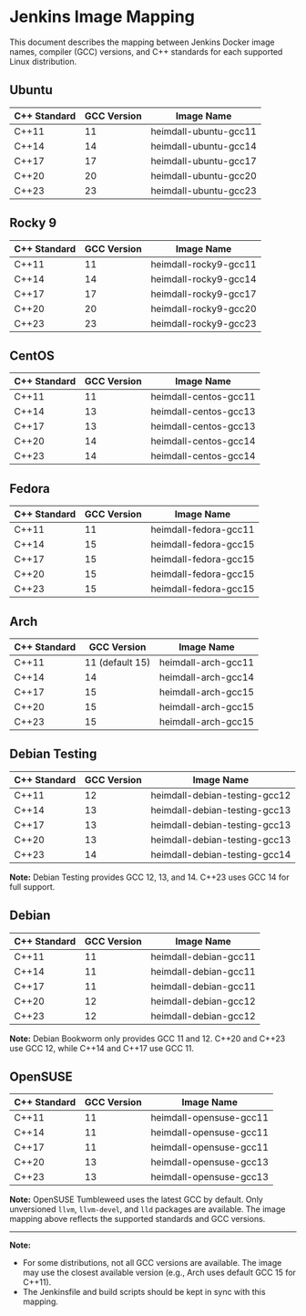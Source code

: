 # Jenkins Image Mapping

This document describes the mapping between Jenkins Docker image names, compiler (GCC) versions, and C++ standards for each supported Linux distribution.

## Ubuntu
| C++ Standard | GCC Version | Image Name                |
|--------------|-------------|---------------------------|
| C++11        | 11          | heimdall-ubuntu-gcc11     |
| C++14        | 14          | heimdall-ubuntu-gcc14     |
| C++17        | 17          | heimdall-ubuntu-gcc17     |
| C++20        | 20          | heimdall-ubuntu-gcc20     |
| C++23        | 23          | heimdall-ubuntu-gcc23     |

## Rocky 9
| C++ Standard | GCC Version | Image Name                |
|--------------|-------------|---------------------------|
| C++11        | 11          | heimdall-rocky9-gcc11     |
| C++14        | 14          | heimdall-rocky9-gcc14     |
| C++17        | 17          | heimdall-rocky9-gcc17     |
| C++20        | 20          | heimdall-rocky9-gcc20     |
| C++23        | 23          | heimdall-rocky9-gcc23     |

## CentOS
| C++ Standard | GCC Version | Image Name                |
|--------------|-------------|---------------------------|
| C++11        | 11          | heimdall-centos-gcc11     |
| C++14        | 13          | heimdall-centos-gcc13     |
| C++17        | 13          | heimdall-centos-gcc13     |
| C++20        | 14          | heimdall-centos-gcc14     |
| C++23        | 14          | heimdall-centos-gcc14     |

## Fedora
| C++ Standard | GCC Version | Image Name                |
|--------------|-------------|---------------------------|
| C++11        | 11          | heimdall-fedora-gcc11     |
| C++14        | 15          | heimdall-fedora-gcc15     |
| C++17        | 15          | heimdall-fedora-gcc15     |
| C++20        | 15          | heimdall-fedora-gcc15     |
| C++23        | 15          | heimdall-fedora-gcc15     |

## Arch
| C++ Standard | GCC Version | Image Name                |
|--------------|-------------|---------------------------|
| C++11        | 11 (default 15) | heimdall-arch-gcc11  |
| C++14        | 14          | heimdall-arch-gcc14       |
| C++17        | 15          | heimdall-arch-gcc15       |
| C++20        | 15          | heimdall-arch-gcc15       |
| C++23        | 15          | heimdall-arch-gcc15       |

## Debian Testing
| C++ Standard | GCC Version | Image Name                        |
|--------------|-------------|-----------------------------------|
| C++11        | 12          | heimdall-debian-testing-gcc12     |
| C++14        | 13          | heimdall-debian-testing-gcc13     |
| C++17        | 13          | heimdall-debian-testing-gcc13     |
| C++20        | 13          | heimdall-debian-testing-gcc13     |
| C++23        | 14          | heimdall-debian-testing-gcc14     |

**Note:** Debian Testing provides GCC 12, 13, and 14. C++23 uses GCC 14 for full support.

## Debian
| C++ Standard | GCC Version | Image Name                |
|--------------|-------------|---------------------------|
| C++11        | 11          | heimdall-debian-gcc11     |
| C++14        | 11          | heimdall-debian-gcc11     |
| C++17        | 11          | heimdall-debian-gcc11     |
| C++20        | 12          | heimdall-debian-gcc12     |
| C++23        | 12          | heimdall-debian-gcc12     |

**Note:** Debian Bookworm only provides GCC 11 and 12. C++20 and C++23 use GCC 12, while C++14 and C++17 use GCC 11.

## OpenSUSE
| C++ Standard | GCC Version | Image Name                |
|--------------|-------------|---------------------------|
| C++11        | 11          | heimdall-opensuse-gcc11   |
| C++14        | 11          | heimdall-opensuse-gcc11   |
| C++17        | 11          | heimdall-opensuse-gcc11   |
| C++20        | 13          | heimdall-opensuse-gcc13   |
| C++23        | 13          | heimdall-opensuse-gcc13   |

**Note:** OpenSUSE Tumbleweed uses the latest GCC by default. Only unversioned `llvm`, `llvm-devel`, and `lld` packages are available. The image mapping above reflects the supported standards and GCC versions.

---

**Note:**
- For some distributions, not all GCC versions are available. The image may use the closest available version (e.g., Arch uses default GCC 15 for C++11).
- The Jenkinsfile and build scripts should be kept in sync with this mapping. 
